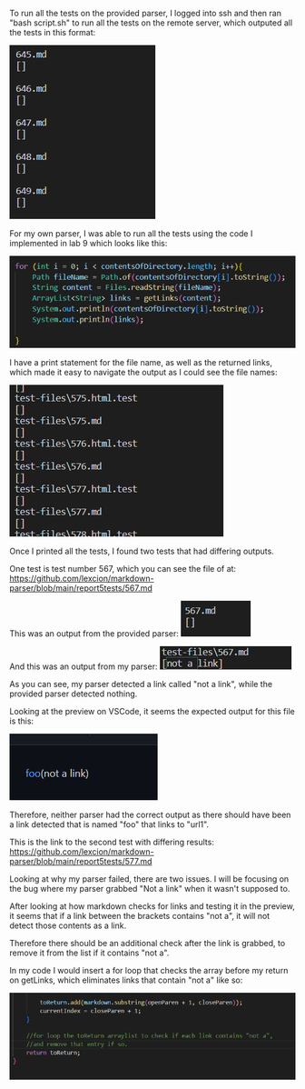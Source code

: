 To run all the tests on the provided parser, I logged into ssh and then ran "bash script.sh" to run all the tests on the remote server, which outputed all the tests in this format:

![Image](report5pictures/exampleoutputlab.png)

For my own parser, I was able to run all the tests using the code I implemented in lab 9 which looks like this:

![Image](report5pictures/myimplem.png)

I have a print statement for the file name, as well as the returned links, which made it easy to navigate the output as I could see the file names:

![Image](report5pictures/examplemy.png)

Once I printed all the tests, I found two tests that had differing outputs.

One test is test number 567, which you can see the file of at: https://github.com/lexcion/markdown-parser/blob/main/report5tests/567.md

This was an output from the provided parser:
![Image](report5pictures/labtest1.png)

And this was an output from my parser:
![Image](report5pictures/mytest1.png)

As you can see, my parser detected a link called "not a link", while the provided parser detected nothing.

Looking at the preview on VSCode, it seems the expected output for this file is this:

![Image](report5pictures/test1preview.png)

Therefore, neither parser had the correct output as there should have been a link detected that is named "foo" that links to "url1".

This is the link to the second test with differing results: https://github.com/lexcion/markdown-parser/blob/main/report5tests/577.md

Looking at why my parser failed, there are two issues. I will be focusing on the bug where my parser grabbed "Not a link" when it wasn't supposed to.

After looking at how markdown checks for links and testing it in the preview, it seems that if a link between the brackets contains "not a", it will not detect those contents as a link.

Therefore there should be an additional check after the link is grabbed, to remove it from the list if it contains "not a".

In my code I would insert a for loop that checks the array before my return on getLinks, which eliminates links that contain "not a" like so:

![Image](report5pictures/myfix1.png)
